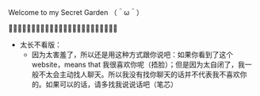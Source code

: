 
Welcome to my Secret Garden （＾ω＾）

🌸🌸🌸🌸🌸🌸🌸🌸🌸🌸🌸🌸🌸🌸🌸🌸🌸🌸🌸🌸🌸🌸🌸🌸

* 太长不看版：
  + 因为太害羞了，所以还是用这种方式跟你说吧：如果你看到了这个website，means that 我很喜欢你呢（捂脸）；但是因为太自闭了，我一般不太会主动找人聊天。所以我没有找你聊天的话并不代表我不喜欢你的。如果可以的话，请多找我说说话吧（笔芯）



<!---
写给过去现在和未来～

nekohanatoramen/nekohanatoramen is a ✨ special ✨ repository because its `README.md` (this file) appears on your GitHub profile.
You can click the Preview link to take a look at your changes.
--->

